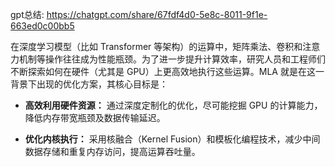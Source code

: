 gpt总结: https://chatgpt.com/share/67fdf4d0-5e8c-8011-9f1e-663ed0c00bb5

在深度学习模型（比如 Transformer 等架构）的运算中，矩阵乘法、卷积和注意力机制等操作往往成为性能瓶颈。为了进一步提升计算效率，研究人员和工程师们不断探索如何在硬件（尤其是 GPU）上更高效地执行这些运算。MLA 就是在这一背景下出现的优化方案，其核心目标是：

- **高效利用硬件资源：** 通过深度定制化的优化，尽可能挖掘 GPU 的计算能力，降低内存带宽瓶颈及数据传输延迟。
    
- **优化内核执行：** 采用核融合（Kernel Fusion）和模板化编程技术，减少中间数据存储和重复内存访问，提高运算吞吐量。


